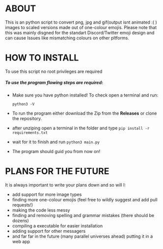 # ABOUT
This is an python script to convert png, jpg and gif(output isnt animated :( ) images to scaled versions made out of one-colour emojis. 
Please note that this was mainly disgned for the standart Discord/Twitter emoji design and can cause Issues like mismatching colours on other pltforms.


# HOW TO INSTALL
To use this script no root privileges are required
##### To use the program flowing steps are required:
- Make sure you have python installed! To check open a terminal and run:
 
  `python3 -V`

- To run the program either download the Zip from the **Releases** or clone the repository.
- after unziping open a terminal in the folder and type `pip install -r requirements.txt`
- wait for it to finish and run `python3 main.py`
- The program should guid you from now on!


# PLANS FOR THE FUTURE
It is always important to write your plans down and so will I:
- add support for more image types
- finding more one-colour emojis (feel free to wildly suggest and add pull requests!)
- making the code less messy
- finding and removing spelling and grammar mistakes (there should be dozens)
- compiling a executable for easier installation
- adding support for other messagers
- and far far in the future (many parallel universes ahead) putting it in a web app
